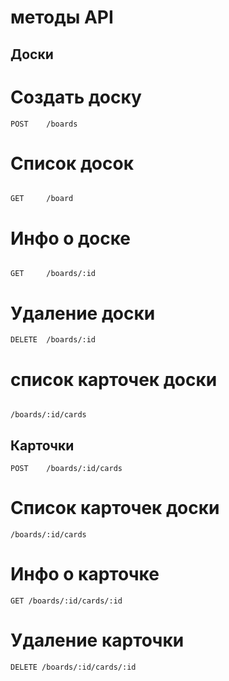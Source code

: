 # методы API

## Доски 

# Создать доску
```
POST    /boards
```

# Список досок
```

GET     /board
```

# Инфо о доске
```

GET     /boards/:id
```
# Удаление доски
```
DELETE  /boards/:id
```

# список карточек доски
```

/boards/:id/cards

```

## Карточки 


```
POST    /boards/:id/cards
```


# Список карточек доски


```
/boards/:id/cards
```


# Инфо о карточке


```
GET /boards/:id/cards/:id
```


# Удаление карточки
```
DELETE /boards/:id/cards/:id
```
